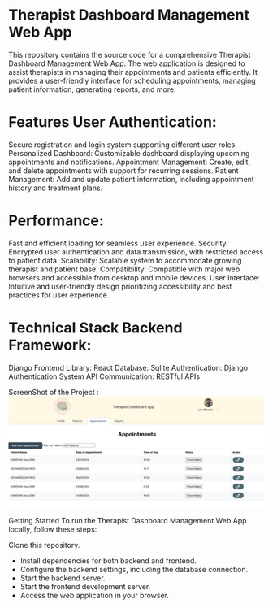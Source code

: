 
#   Therapist Dashboard Management Web App
 This repository contains the source code for a comprehensive Therapist Dashboard Management Web App. The web application is designed to assist therapists in managing their appointments and patients efficiently. It provides a user-friendly interface for scheduling appointments, managing patient information, generating reports, and more.

#    Features User Authentication: 
Secure registration and login system supporting different user roles. Personalized Dashboard: Customizable dashboard displaying upcoming appointments and notifications. Appointment Management: Create, edit, and delete appointments with support for recurring sessions. Patient Management: Add and update patient information, including appointment history and treatment plans.

#   Performance: 
Fast and efficient loading for seamless user experience. Security: Encrypted user authentication and data transmission, with restricted access to patient data. Scalability: Scalable system to accommodate growing therapist and patient base. Compatibility: Compatible with major web browsers and accessible from desktop and mobile devices. User Interface: Intuitive and user-friendly design prioritizing accessibility and best practices for user experience.

#   Technical Stack Backend Framework: 
Django Frontend Library: React Database: Sqlite Authentication: Django Authentication System API Communication: RESTful APIs

ScreenShot of the Project :
![Image Alt text](/Back/media//images/Screenshot.png)

Getting Started To run the Therapist Dashboard Management Web App locally, follow these steps:

Clone this repository. 
- Install dependencies for both backend and frontend. 
- Configure the backend settings, including the database connection. 
- Start the backend server. 
- Start the frontend development server. 
- Access the web application in your browser.